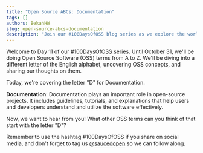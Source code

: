 ```yaml
---
title: "Open Source ABCs: Documentation"
tags: []
authors: BekahHW
slug: open-source-abcs-documentation
description: "Join our #100DaysOfOSS blog series as we explore the world of Open Source Software (OSS) from A to Z! Every week, we'll discuss two new letters of the English alphabet. Share your thoughts, ideas, and favorite OSS projects for each letter. Let's celebrate the power of open source together! "
---
```


Welcome to Day 11 of our [#100DaysOfOSS series](https://dev.to/opensauced/100daysofoss-growing-skills-and-real-world-experience-3o5k). Until October 31, we'll be doing  Open Source Software (OSS) terms from A to Z. We'll be diving into a different letter of the English alphabet, uncovering OSS concepts, and sharing our thoughts on them.

Today, we're covering the letter "D" for Documentation.

<!-- truncate -->

**Documentation**: Documentation plays an important role in open-source projects. It includes guidelines, tutorials, and explanations that help users and developers understand and utilize the software effectively.

Now, we want to hear from you! What other OSS terms can you think of that start with the letter "D"?

Remember to use the hashtag #100DaysOfOSS if you share on social media, and don't forget to tag us [@saucedopen](https://twitter.com/saucedopen) so we can follow along.
